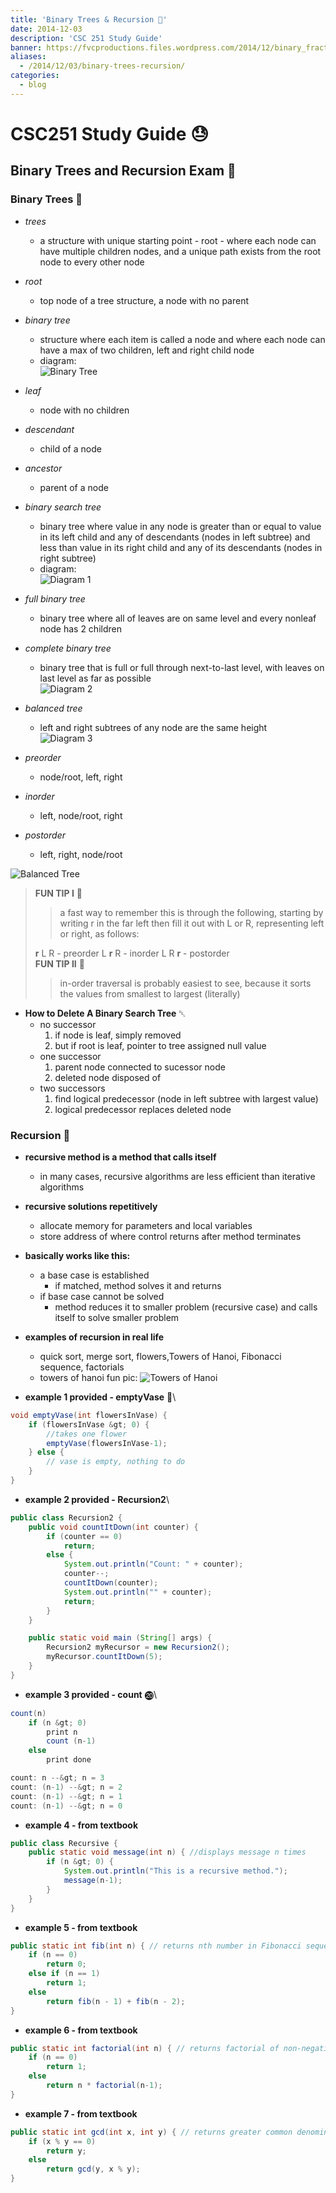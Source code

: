 ```yaml
---
title: 'Binary Trees & Recursion 🌳'
date: 2014-12-03
description: 'CSC 251 Study Guide'
banner: https://fvcproductions.files.wordpress.com/2014/12/binary_fractal_tree_03_30_60_065_075.png?w=800&h=340&crop=1
aliases:
  - /2014/12/03/binary-trees-recursion/
categories:
  - blog
---
```


# CSC251 Study Guide 😓

## Binary Trees and Recursion Exam 📖

### Binary Trees 🌲

- _trees_
  - a structure with unique starting point - root - where each node can have multiple children nodes, and a unique path exists from the root node to every other node
- _root_
  - top node of a tree structure, a node with no parent
- _binary tree_
  - structure where each item is called a node and where each node can have a max of two children, left and right child node
  - diagram:\
    ![Binary Tree](https://www.cs.cmu.edu/~adamchik/15-121/lectures/Trees/pix/tree1.bmp)
- _leaf_
  - node with no children
- _descendant_
  - child of a node
- _ancestor_
  - parent of a node
- _binary search tree_
  - binary tree where value in any node is greater than or equal to value in its left child and any of descendants (nodes in left subtree) and less than value in its right child and any of its descendants (nodes in right subtree)
  - diagram:\
    ![Diagram 1](https://programminggeeks.com/wp-content/uploads/2014/01/nodes-in-binary-search-tree.png)
- _full binary tree_
  - binary tree where all of leaves are on same level and every nonleaf node has 2 children
- _complete binary tree_
  - binary tree that is full or full through next-to-last level, with leaves on last level as far as possible\
    ![Diagram 2](https://www.cs.cmu.edu/~adamchik/15-121/lectures/Trees/pix/full_complete.bmp)
- _balanced tree_

  - left and right subtrees of any node are the same height\
    ![Diagram 3](https://www.stoimen.com/blog/wp-content/uploads/2012/06/10.-Balanced-or-not.png)

- _preorder_
  - node/root, left, right
- _inorder_
  - left, node/root, right
- _postorder_
  - left, right, node/root

![Balanced Tree](https://www.cse.unt.edu/~donr/courses/2050/images/Figure1010.gif)

> **FUN TIP I** 🌟
>
> > a fast way to remember this is through the following, starting by writing r in the far left then fill it out with L or R, representing left or right, as follows:
>
> **r** L R - preorder L **r** R - inorder L R **r** - postorder\
> **FUN TIP II** 🌟
>
> > in-order traversal is probably easiest to see, because it sorts the values from smallest to largest (literally)

- **How to Delete A Binary Search Tree** ␡
  - no successor
    1.  if node is leaf, simply removed
    2.  but if root is leaf, pointer to tree assigned null value
  - one successor
    1.  parent node connected to sucessor node
    2.  deleted node disposed of
  - two successors
    1.  find logical predecessor (node in left subtree with largest value)
    2.  logical predecessor replaces deleted node

### Recursion 🚥

- **recursive method is a method that calls itself**
  - in many cases, recursive algorithms are less efficient than iterative algorithms
- **recursive solutions repetitively**
  - allocate memory for parameters and local variables
  - store address of where control returns after method terminates
- **basically works like this:**
  - a base case is established
    - if matched, method solves it and returns
  - if base case cannot be solved
    - method reduces it to smaller problem (recursive case) and calls itself to solve smaller problem
- **examples of recursion in real life**

  - quick sort, merge sort, flowers,Towers of Hanoi, Fibonacci sequence, factorials
  - towers of hanoi fun pic: ![Towers of Hanoi](https://upload.wikimedia.org/wikipedia/commons/6/60/Tower_of_Hanoi_4.gif)

- **example 1 provided - emptyVase** 🍶\

```java
void emptyVase(int flowersInVase) {
    if (flowersInVase &gt; 0) {
        //takes one flower
        emptyVase(flowersInVase-1);
    } else {
        // vase is empty, nothing to do
    }
}
```

- **example 2 provided - Recursion2**\

```java
public class Recursion2 {
    public void countItDown(int counter) {
        if (counter == 0)
            return;
        else {
            System.out.println("Count: " + counter);
            counter--;
            countItDown(counter);
            System.out.println("" + counter);
            return;
        }
    }

    public static void main (String[] args) {
        Recursion2 myRecursor = new Recursion2();
        myRecursor.countItDown(5);
    }
}
```

- **example 3 provided - count** ⓴\

```java
count(n)
    if (n &gt; 0)
        print n
        count (n-1)
    else
        print done

count: n --&gt; n = 3
count: (n-1) --&gt; n = 2
count: (n-1) --&gt; n = 1
count: (n-1) --&gt; n = 0
```

- **example 4 - from textbook**

```java
public class Recursive {
    public static void message(int n) { //displays message n times
        if (n &gt; 0) {
            System.out.println("This is a recursive method.");
            message(n-1);
        }
    }
}
```

- **example 5 - from textbook**

```java
public static int fib(int n) { // returns nth number in Fibonacci sequence
    if (n == 0)
        return 0;
    else if (n == 1)
        return 1;
    else
        return fib(n - 1) + fib(n - 2);
}
```

- **example 6 - from textbook**

```java
public static int factorial(int n) { // returns factorial of non-negative argument
    if (n == 0)
        return 1;
    else
        return n * factorial(n-1);
}
```

- **example 7 - from textbook**

```java
public static int gcd(int x, int y) { // returns greater common denominator of two arguments
    if (x % y == 0)
        return y;
    else
        return gcd(y, x % y);
}
```
